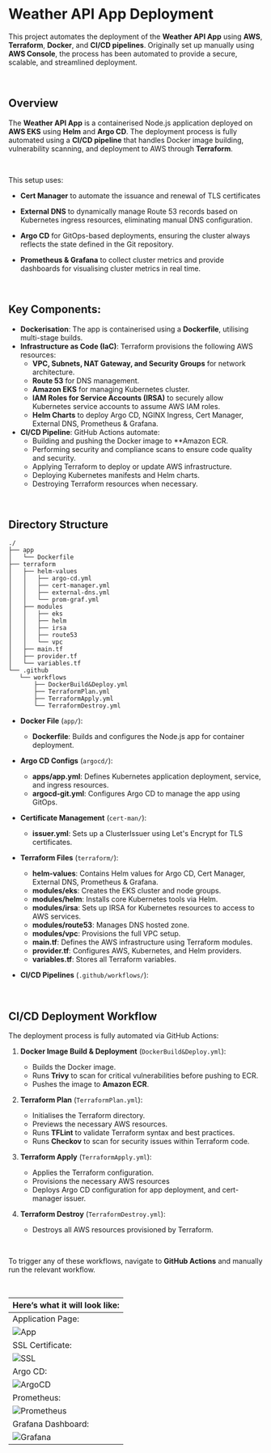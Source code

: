 # Weather API App Deployment

This project automates the deployment of the **Weather API App** using **AWS**, **Terraform**, **Docker**, and **CI/CD pipelines**. Originally set up manually using **AWS Console**, the process has been automated to provide a secure, scalable, and streamlined deployment.

<br>

## Overview

The **Weather API App** is a containerised Node.js application deployed on **AWS EKS** using **Helm** and **Argo CD**. The deployment process is fully automated using a **CI/CD pipeline** that handles Docker image building, vulnerability scanning, and deployment to AWS through **Terraform**.

<br>

This setup uses:


- **Cert Manager** to automate the issuance and renewal of TLS certificates

- **External DNS** to dynamically manage Route 53 records based on Kubernetes ingress resources, eliminating manual DNS configuration.

- **Argo CD** for GitOps-based deployments, ensuring the cluster always reflects the state defined in the Git repository.

- **Prometheus & Grafana** to collect cluster metrics and provide dashboards for visualising cluster metrics in real time.

<br>

## Key Components:

- **Dockerisation**: The app is containerised using a **Dockerfile**, utilising multi-stage builds.
- **Infrastructure as Code (IaC)**: Terraform provisions the following AWS resources:
    - **VPC, Subnets, NAT Gateway, and Security Groups** for network architecture.
    - **Route 53** for DNS management.
    - **Amazon EKS** for managing Kubernetes cluster.
    - **IAM Roles for Service Accounts (IRSA)** to securely allow Kubernetes service accounts to assume AWS IAM roles.
    - **Helm Charts** to deploy Argo CD, NGINX Ingress, Cert Manager, External DNS, Prometheus & Grafana.
- **CI/CD Pipeline**: GitHub Actions automate:
    - Building and pushing the Docker image to **Amazon ECR.
    - Performing security and compliance scans to ensure code quality and security.
    - Applying Terraform to deploy or update AWS infrastructure.
    - Deploying Kubernetes manifests and Helm charts.
    - Destroying Terraform resources when necessary.

<br>

## Directory Structure

```
./
├── app
│   └── Dockerfile
├── terraform
│   ├── helm-values
│   │   ├── argo-cd.yml
│   │   ├── cert-manager.yml
│   │   ├── external-dns.yml
│   │   └── prom-graf.yml
│   ├── modules
│   │   ├── eks
│   │   ├── helm
│   │   ├── irsa
│   │   ├── route53
│   │   └── vpc
│   ├── main.tf
│   ├── provider.tf
│   └── variables.tf
└── .github
   └── workflows
       ├── DockerBuild&Deploy.yml
       ├── TerraformPlan.yml
       ├── TerraformApply.yml
       └── TerraformDestroy.yml
```

- **Docker File** (`app/`):
    - **Dockerfile**: Builds and configures the Node.js app for container deployment.

- **Argo CD Configs** (`argocd/`):
    - **apps/app.yml**: Defines Kubernetes application deployment, service, and ingress resources.
    - **argocd-git.yml**: Configures Argo CD to manage the app using GitOps.

- **Certificate Management** (`cert-man/`):
    - **issuer.yml**: Sets up a ClusterIssuer using Let's Encrypt for TLS certificates.

- **Terraform Files** (`terraform/`):
    - **helm-values**: Contains Helm values for Argo CD, Cert Manager, External DNS, Prometheus & Grafana.
    - **modules/eks**: Creates the EKS cluster and node groups.
    - **modules/helm**: Installs core Kubernetes tools via Helm.
    - **modules/irsa**: Sets up IRSA for Kubernetes resources to access to AWS services.
    - **modules/route53**: Manages DNS hosted zone.
    - **modules/vpc**: Provisions the full VPC setup.
    - **main.tf**: Defines the AWS infrastructure using Terraform modules.
    - **provider.tf**: Configures AWS, Kubernetes, and Helm providers.
    - **variables.tf**: Stores all Terraform variables.

- **CI/CD Pipelines** (`.github/workflows/`):

<br>


## CI/CD Deployment Workflow

The deployment process is fully automated via GitHub Actions:

1. **Docker Image Build & Deployment** (`DockerBuild&Deploy.yml`):
    - Builds the Docker image.
    - Runs **Trivy** to scan for critical vulnerabilities before pushing to ECR.
    - Pushes the image to **Amazon ECR**.

2. **Terraform Plan** (`TerraformPlan.yml`):
    - Initialises the Terraform directory.
    - Previews the necessary AWS resources.
    - Runs **TFLint** to validate Terraform syntax and best practices.
    - Runs **Checkov** to scan for security issues within Terraform code.

3. **Terraform Apply** (`TerraformApply.yml`):
    - Applies the Terraform configuration.
    - Provisions the necessary AWS resources
    - Deploys Argo CD configuration for app deployment, and cert-manager issuer.

4. **Terraform Destroy** (`TerraformDestroy.yml`):
    - Destroys all AWS resources provisioned by Terraform.

<br>

To trigger any of these workflows, navigate to **GitHub Actions** and manually run the relevant workflow.

<br>

|Here’s what it will look like:|
|-------|
|Application Page:|
| ![App](https://raw.githubusercontent.com/JunedConnect/project-bravo/main/images/App%20Page.png) |
|SSL Certificate:|
| ![SSL](https://raw.githubusercontent.com/JunedConnect/project-bravo/main/images/SSL%20Certificate.png) |
|Argo CD:|
| ![ArgoCD](https://raw.githubusercontent.com/JunedConnect/project-bravo/main/images/ArgoCD%20Page.png) |
|Prometheus:|
| ![Prometheus](https://raw.githubusercontent.com/JunedConnect/project-bravo/main/images/Prometheus%20Page.png) |
|Grafana Dashboard:|
| ![Grafana](https://raw.githubusercontent.com/JunedConnect/project-bravo/main/images/Grafana%20Dashboard.png) |

